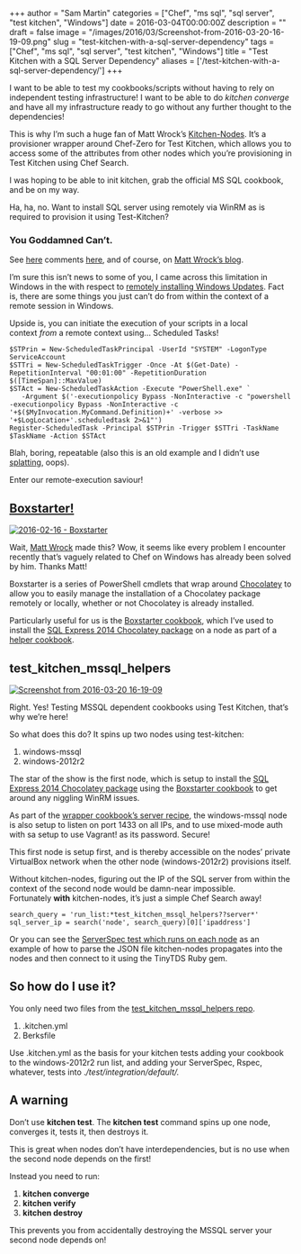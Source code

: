 +++
author = "Sam Martin"
categories = ["Chef", "ms sql", "sql server", "test kitchen", "Windows"]
date = 2016-03-04T00:00:00Z
description = ""
draft = false
image = "/images/2016/03/Screenshot-from-2016-03-20-16-19-09.png"
slug = "test-kitchen-with-a-sql-server-dependency"
tags = ["Chef", "ms sql", "sql server", "test kitchen", "Windows"]
title = "Test Kitchen with a SQL Server Dependency"
aliases = ['/test-kitchen-with-a-sql-server-dependency/']
+++

I want to be able to test my cookbooks/scripts without having to rely on independent testing infrastructure! I want to be able to do *kitchen converge* and have all my infrastructure ready to go without any further thought to the dependencies!

This is why I’m such a huge fan of Matt Wrock’s [Kitchen-Nodes](https://github.com/mwrock/kitchen-nodes). It’s a provisioner wrapper around Chef-Zero for Test Kitchen, which allows you to access some of the attributes from other nodes which you’re provisioning in Test Kitchen using Chef Search.

I was hoping to be able to init kitchen, grab the official MS SQL cookbook, and be on my way.

Ha, ha, no. Want to install SQL server using remotely via WinRM as is required to provision it using Test-Kitchen?

### You Goddamned Can’t.

See [here](http://stackoverflow.com/questions/26523301/powershell-remoting-executing-sql-server-installation-msi-fails) comments [here](https://learn.chef.io/manage-a-web-app/windows/configure-sql-server/), and of course, on [Matt Wrock’s blog](http://www.hurryupandwait.io/blog/safely-running-windows-automation-operations-that-typically-fail-over-winrm-or-powershell-remoting).

I’m sure this isn’t news to some of you, I came across this limitation in Windows in the with respect to [remotely installing Windows Updates](http://serverfault.com/questions/336705/issues-with-patching-servers-remotely-using-winrm-and-microsoft-update-session). Fact is, there are some things you just can’t do from within the context of a remote session in Windows.

Upside is, you can initiate the execution of your scripts in a local context *from* a remote context using… Scheduled Tasks!
```
$STPrin = New-ScheduledTaskPrincipal -UserId "SYSTEM" -LogonType ServiceAccount 
$STTri = New-ScheduledTaskTrigger -Once -At $(Get-Date) -RepetitionInterval "00:01:00" -RepetitionDuration $([TimeSpan]::MaxValue) 
$STAct = New-ScheduledTaskAction -Execute "PowerShell.exe" ` 
   -Argument $('-executionpolicy Bypass -NonInteractive -c "powershell -executionpolicy Bypass -NonInteractive -c '+$($MyInvocation.MyCommand.Definition)+' -verbose >> '+$LogLocation+'.scheduledtask 2>&1"') 
Register-ScheduledTask -Principal $STPrin -Trigger $STTri -TaskName $TaskName -Action $STAct
```
Blah, boring, repeatable (also this is an old example and I didn’t use [splatting](https://technet.microsoft.com/en-us/magazine/gg675931.aspx), oops).

Enter our remote-execution saviour!


## [Boxstarter!](http://boxstarter.org/)

[![2016-02-16 - Boxstarter](/images/2016/02/2016-02-16-Boxstarter.png)](/images/2016/02/2016-02-16-Boxstarter.png)

Wait, [Matt Wrock](http://hurryupandwait.io) made this? Wow, it seems like every problem I encounter recently that’s vaguely related to Chef on Windows has already been solved by him. Thanks Matt!

Boxstarter is a series of PowerShell cmdlets that wrap around [Chocolatey](https://chocolatey.org/) to allow you to easily manage the installation of a Chocolatey package remotely or locally, whether or not Chocolatey is already installed.

Particularly useful for us is the [Boxstarter cookbook](https://github.com/mwrock/boxstarter-cookbook), which I’ve used to install the [SQL Express 2014 Chocolatey package](https://chocolatey.org/packages/MsSqlServerManagementStudio2014Express) on a node as part of a [helper cookbook](https://github.com/Sam-Martin/test_kitchen_mssql_helpers).


## test\_kitchen\_mssql\_helpers

[![Screenshot from 2016-03-20 16-19-09](/images/2016/03/Screenshot-from-2016-03-20-16-19-09.png)](/images/2016/03/Screenshot-from-2016-03-20-16-19-09.png)

Right. Yes! Testing MSSQL dependent cookbooks using Test Kitchen, that’s why we’re here!

So what does this do? It spins up two nodes using test-kitchen:

1. windows-mssql
2. windows-2012r2

The star of the show is the first node, which is setup to install the [SQL Express 2014 Chocolatey package](https://chocolatey.org/packages/MsSqlServerManagementStudio2014Express) using the [Boxstarter cookbook](https://github.com/mwrock/boxstarter-cookbook) to get around any niggling WinRM issues.

As part of the [wrapper cookbook’s server recipe](https://github.com/Sam-Martin/test_kitchen_mssql_helpers/blob/master/recipes/server.rb), the windows-mssql node is also setup to listen on port 1433 on all IPs, and to use mixed-mode auth with sa setup to use Vagrant! as its password. Secure!

This first node is setup first, and is thereby accessible on the nodes’ private VirtualBox network when the other node (windows-2012r2) provisions itself.

Without kitchen-nodes, figuring out the IP of the SQL server from within the context of the second node would be damn-near impossible. Fortunately **with** kitchen-nodes, it’s just a simple Chef Search away!
```
search_query = 'run_list:*test_kitchen_mssql_helpers??server*' sql_server_ip = search('node', search_query)[0]['ipaddress']
```
Or you can see the [ServerSpec test which runs on each node](https://github.com/Sam-Martin/test_kitchen_mssql_template/blob/master/test/integration/default/serverspec/default_spec.rb) as an example of how to parse the JSON file kitchen-nodes propagates into the nodes and then connect to it using the TinyTDS Ruby gem.


## So how do I use it?

You only need two files from the [test_kitchen_mssql_helpers repo](https://github.com/Sam-Martin/test_kitchen_mssql_helpers).

1. .kitchen.yml
2. Berksfile

Use .kitchen.yml as the basis for your kitchen tests adding your cookbook to the windows-2012r2 run list, and adding your ServerSpec, Rspec, whatever, tests into .*/test/integration/default/<insert-test-framework-name-here>.*


## A warning

Don’t use **kitchen test**. The **kitchen test** command spins up one node, converges it, tests it, then destroys it.

This is great when nodes don’t have interdependencies, but is no use when the second node depends on the first!

Instead you need to run:

1. **kitchen converge**
2. **kitchen verify**
3. **kitchen destroy**

This prevents you from accidentally destroying the MSSQL server your second node depends on!

